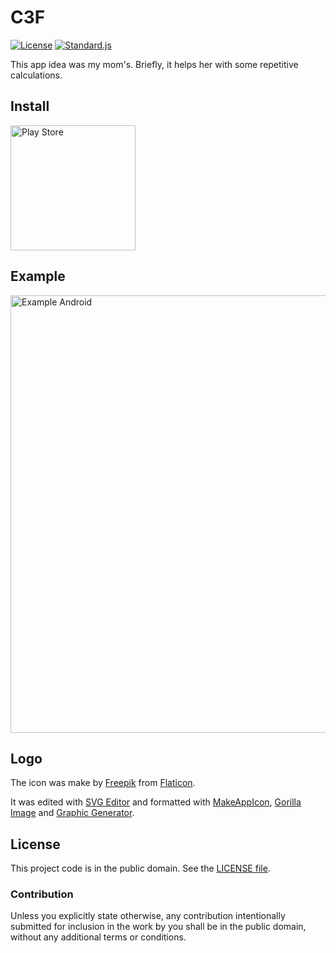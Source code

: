 # C3F

[![License][badge-1-img]][badge-1-link]
[![Standard.js][badge-2-img]][badge-2-link]

This app idea was my mom's. Briefly, it helps her with some repetitive
calculations.

## Install

<a href="https://play.google.com/store/apps/details?id=com.c3f">
    <img width="200" alt="Play Store" title="Play Store"
        src="https://raw.githubusercontent.com/steverichey/google-play-badge-svg/master/img/en_get.svg"
    >
</a>

## Example

<div>
    <img
        height="700" alt="Example Android" title="Example Android"
        src="./static/examples/android.gif"
    >
</div>

## Logo

The icon was make by [Freepik][1] from [Flaticon][2].

It was edited with [SVG Editor][3] and formatted with [MakeAppIcon][4],
[Gorilla Image][5] and [Graphic Generator][6].

## License

This project code is in the public domain. See the [LICENSE file][7].

### Contribution

Unless you explicitly state otherwise, any contribution intentionally
submitted for inclusion in the work by you shall be in the public
domain, without any additional terms or conditions.

[1]: https://www.flaticon.com/authors/freepik
[2]: https://www.flaticon.com/free-icon/automobile_1785810
[3]: https://svg-edit.github.io/svgedit/
[4]: https://makeappicon.com
[5]: https://apetools.webprofusion.com/#/tools/imagegorilla
[6]: https://www.norio.be/graphic-generator
[7]: ./LICENSE

[badge-1-img]: https://img.shields.io/github/license/Nhanderu/c3f?style=flat-square
[badge-1-link]: https://github.com/Nhanderu/c3f/blob/master/LICENSE
[badge-2-img]: https://img.shields.io/badge/code_style-standard-brightgreen?style=flat-square
[badge-2-link]: https://standardjs.com
